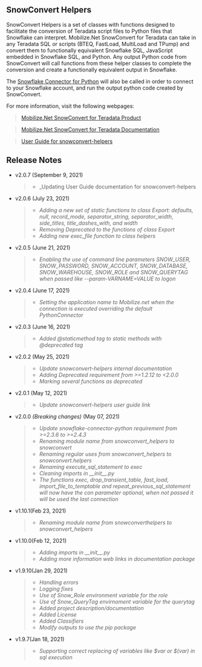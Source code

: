## SnowConvert Helpers

SnowConvert Helpers is a set of classes with functions designed to facilitate the conversion of Teradata script files to
Python files that Snowflake can interpret. Mobilize.Net SnowConvert for Teradata can take in any Teradata SQL or
scripts (BTEQ, FastLoad, MultiLoad and TPump) and convert them to functionally equivalent Snowflake SQL,
JavaScript embedded in Snowflake SQL, and Python. Any output Python code from SnowConvert will call functions from these
helper classes to complete the conversion and create a functionally equivalent output in Snowflake.

The [Snowflake Connector for Python](https://pypi.org/project/snowflake-connector-python/) will also be called in order 
to connect to your Snowflake account, and run the output python code created by SnowConvert.

For more information, visit the following webpages:

> [Mobilize.Net SnowConvert for Teradata Product](https://www.mobilize.net/products/database-migrations/teradata-to-snowflake)

> [Mobilize.Net SnowConvert for Teradata Documentation](https://docs.mobilize.net/snowconvert/for-teradata/introduction)

> [User Guide for snowconvert-helpers](https://docs.mobilize.net/snowconvert-limited-access/-MUuBuIkrrZbtDaKcru_/for-teradata/translation-reference/scripts-translation-reference/snowconvert-scripts-helpers)

## Release Notes
* v2.0.7 (September 9, 2021)
  > * _Updating User Guide documentation for snowconvert-helpers

* v2.0.6 (July 23, 2021)
  > * _Adding a new set of static functions to class Export: defaults, null, record_mode, separator_string, separator_width, side_titles, title_dashes_with, and width_
  > * _Removing Deprecated to the functions of class Export_
  > * _Adding new exec_file function to class helpers_

* v2.0.5 (June 21, 2021)
  > * _Enabling the use of command line parameters SNOW_USER, SNOW_PASSWORD, SNOW_ACCOUNT, SNOW_DATABASE, SNOW_WAREHOUSE, SNOW_ROLE and SNOW_QUERYTAG when passed like --param-VARNAME=VALUE to logon_

* v2.0.4 (June 17, 2021)
  > * _Setting the application name to Mobilize.net when the connection is executed overriding the default PythonConnector_

* v2.0.3 (June 16, 2021)
  > * _Added @staticmethod tag to static methods with @deprecated tag_

* v2.0.2 (May 25, 2021)
  > * _Update snowconvert-helpers internal documentation_
  > * _Adding Deprecated requirement from >=1.2.12 to <2.0.0_
  > * _Marking several functions as deprecated_

* v2.0.1 (May 12, 2021)
  > * _Update snowconvert-helpers user guide link_

* v2.0.0 _(Breaking changes)_ (May 07, 2021)
  > * _Update snowflake-connector-python requirement from >=2.3.6 to >=2.4.3_
  > * _Renaming module name from snowconvert_helpers to snowconvert_
  > * _Renaming regular uses from snowconvert_helpers to snowconvert.helpers_
  > * _Renaming execute_sql_statement to exec_
  > * _Cleaning imports in \_\_init\_\_.py_
  > * _The functions exec, drop_transient_table, fast_load, import_file_to_temptable and repeat_previous_sql_statement will now have the con parameter optional, when not passed it will be used the last connection_

* v1.10.1(Feb 23, 2021)
  > * _Renaming module name from snowconverthelpers to snowconvert_helpers_

* v1.10.0(Feb 12, 2021)
  > * _Adding imports in \_\_init\_\_.py_
  > * _Adding more information web links in documentation package_

* v1.9.10(Jan 29, 2021)
  > * _Handling errors_
  > * _Logging fixes_
  > * _Use of Snow_Role environment variable for the role_
  > * _Use of Snow_QueryTag envirnoment variable for the querytag_
  > * _Added project description/documentation_
  > * _Added License_
  > * _Added Classifiers_
  > * _Modify outputs to use the pip package_

* v1.9.7(Jan 18, 2021)
  > * _Supporting correct replacing of variables like $var or $(var) in sql execution_
